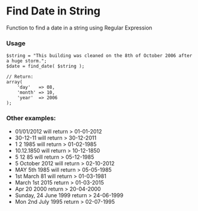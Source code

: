 Find Date in String
=======================

Function to find a date in a string using Regular Expression


### Usage

	$string = "This building was cleaned on the 8th of October 2006 after a huge storm.";
	$date = find_date( $string );

	// Return:
	array(
		'day'	=> 08,
		'month'	=> 10,
		'year'	=> 2006
	);


### Other examples:

* 01/01/2012 will return > 01-01-2012
* 30-12-11 will return > 30-12-2011
* 1 2 1985 will return > 01-02-1985
* 10.12.1850 will return > 10-12-1850
* 5 12 85 will return > 05-12-1985
* 5 October 2012 will return > 02-10-2012
* MAY 5th 1985 will return > 05-05-1985
* 1st March 81 will return > 01-03-1981
* March 1st 2015 return > 01-03-2015
* Apr 20 2000 return > 20-04-2000
* Sunday, 24 June 1999 return > 24-06-1999
* Mon 2nd July 1995 return > 02-07-1995
